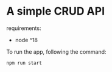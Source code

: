 # A simple CRUD API

requirements:

<ul>
  <li>node ^18</li>
</ul>

To run the app, following the command:

```bash
npm run start
```
